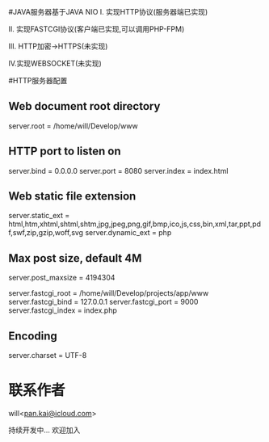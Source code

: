 #JAVA服务器基于JAVA NIO
I.  实现HTTP协议(服务器端已实现)

II. 实现FASTCGI协议(客户端已实现,可以调用PHP-FPM)

III. HTTP加密->HTTPS(未实现)

IV.实现WEBSOCKET(未实现)

#HTTP服务器配置
## Web document root directory
server.root = /home/will/Develop/www

## HTTP port to listen on
server.bind  = 0.0.0.0
server.port  = 8080
server.index = index.html

## Web static file extension
server.static_ext  = html,htm,xhtml,shtml,shtm,jpg,jpeg,png,gif,bmp,ico,js,css,bin,xml,tar,ppt,pdf,swf,zip,gzip,woff,svg
server.dynamic_ext = php 

## Max post size, default 4M
server.post_maxsize = 4194304

server.fastcgi_root  = /home/will/Develop/projects/app/www
server.fastcgi_bind  = 127.0.0.1
server.fastcgi_port  = 9000
server.fastcgi_index = index.php

## Encoding
server.charset = UTF-8

# 联系作者
will&lt;pan.kai@icloud.com&gt;

持续开发中... 欢迎加入
